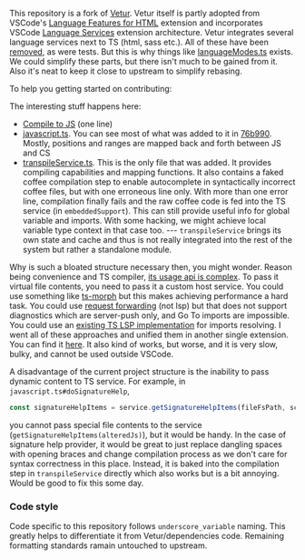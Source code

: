 This repository is a fork of [Vetur](https://github.com/vuejs/vetur). Vetur itself is partly adopted from VSCode's [Language Features for HTML](https://github.com/microsoft/vscode/tree/main/extensions/html-language-features) extension and incorporates VSCode [Language Services](https://code.visualstudio.com/api/language-extensions/embedded-languages#language-services) extension architecture. Vetur integrates several language services next to TS (html, sass etc.). All of these have been [removed](server/src/embeddedSupport/coffeescriptDocumentRegionParser.ts), as were tests. But this is why things like [languageModes.ts](server/src/embeddedSupport/languageModes.ts) exists. We could simplify these parts, but there isn't much to be gained from it. Also it's neat to keep it close to upstream to simplify rebasing.

To help you getting started on contributing:

The interesting stuff happens here:
 - [Compile to JS](https://github.com/phil294/coffeesense/blob/master/server/src/embeddedSupport/embeddedSupport.ts#L110) (one line)
 - [javascript.ts](server/src/modes/script/javascript.ts). You can see most of what was added to it in [76b990](https://github.com/phil294/coffeesense/commit/76b990d3f8f82ace1c0dd1324b69030db7e2a940#diff-93c575dade32a8ec4937b3484be59eca7e019d22408de3350e61a24772dccb7). Mostly, positions and ranges are mapped back and forth between JS and CS
 - [transpileService.ts](server/src/services/transpileService.ts). This is the only file that was added. It provides compiling capabilities and mapping functions. It also contains a faked coffee compilation step to enable autocomplete in syntactically incorrect coffee files, but with one erroneous line only. With more than one error line, compilation finally fails and the raw coffee code is fed into the TS service (in `embeddedSupport`). This can still provide useful info for global variable and imports. With some hacking, we might achieve local variable type context in that case too. --- `transpileService` brings its own state and cache and thus is not really integrated into the rest of the system but rather a standalone module.

Why is such a bloated structure necessary then, you might wonder. Reason being convenience and TS compiler, [its usage api is complex](https://github.com/microsoft/TypeScript-wiki/blob/main/Using-the-Compiler-API.md). To pass it virtual file contents, you need to pass it a custom host service. You could use something like [ts-morph](https://github.com/dsherret/ts-morph) but this makes achieving performance a hard task. You could use [request forwarding](https://code.visualstudio.com/api/language-extensions/embedded-languages#request-forwarding) (not lsp) but that does not support diagnostics which are server-push only, and Go To imports are impossible. You could use an [existing TS LSP implementation](https://github.com/theia-ide/typescript-language-server) for imports resolving. I went all of these approaches and unified them in another single extension. You can find it [here](https://github.com/phil294/minimal-coffeescript-intellisense). It also kind of works, but worse, and it is very slow, bulky, and cannot be used outside VSCode.

A disadvantage of the current project structure is the inability to pass dynamic content to TS service. For example, in `javascript.ts#doSignatureHelp`,
```ts
const signatureHelpItems = service.getSignatureHelpItems(fileFsPath, scriptDoc.offsetAt(position), undefined);
```
you cannot pass special file contents to the service (`getSignatureHelpItems(alteredJs)`), but it would be handy. In the case of signature help provider, it would be great to just replace dangling spaces with opening braces and change compilation process as we don't care for syntax correctness in this place. Instead, it is baked into the compilation step in `transpileService` directly which also works but is a bit annoying. Would be good to fix this some day.

### Code style

Code specific to this repository follows `underscore_variable` naming. This greatly helps to differentiate it from Vetur/dependencies code.
Remaining formatting standards ramain untouched to upstream.